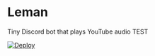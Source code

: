 # Leman

Tiny Discord bot that plays YouTube audio TEST

[![Deploy](https://www.herokucdn.com/deploy/button.svg)](https://heroku.com/deploy?template=https://github.com/kcchik/leman)
